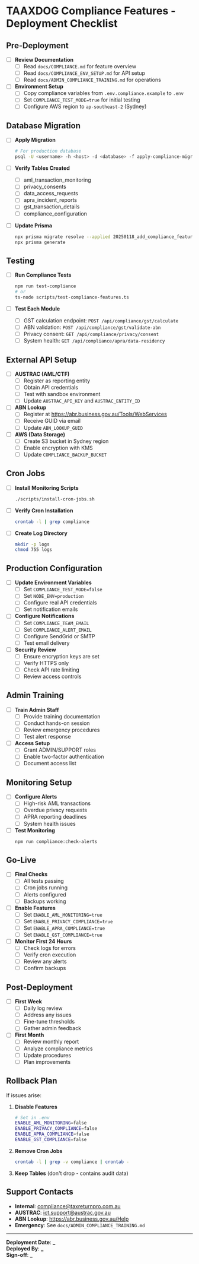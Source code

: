 # TAAXDOG Compliance Features - Deployment Checklist

## Pre-Deployment

- [ ] **Review Documentation**
  - [ ] Read `docs/COMPLIANCE.md` for feature overview
  - [ ] Read `docs/COMPLIANCE_ENV_SETUP.md` for API setup
  - [ ] Read `docs/ADMIN_COMPLIANCE_TRAINING.md` for operations

- [ ] **Environment Setup**
  - [ ] Copy compliance variables from `.env.compliance.example` to `.env`
  - [ ] Set `COMPLIANCE_TEST_MODE=true` for initial testing
  - [ ] Configure AWS region to `ap-southeast-2` (Sydney)

## Database Migration

- [ ] **Apply Migration**

  ```bash
  # For production database
  psql -U <username> -h <host> -d <database> -f apply-compliance-migration.sql
  ```

- [ ] **Verify Tables Created**
  - [ ] aml_transaction_monitoring
  - [ ] privacy_consents
  - [ ] data_access_requests
  - [ ] apra_incident_reports
  - [ ] gst_transaction_details
  - [ ] compliance_configuration

- [ ] **Update Prisma**
  ```bash
  npx prisma migrate resolve --applied 20250118_add_compliance_features
  npx prisma generate
  ```

## Testing

- [ ] **Run Compliance Tests**

  ```bash
  npm run test-compliance
  # or
  ts-node scripts/test-compliance-features.ts
  ```

- [ ] **Test Each Module**
  - [ ] GST calculation endpoint: `POST /api/compliance/gst/calculate`
  - [ ] ABN validation: `POST /api/compliance/gst/validate-abn`
  - [ ] Privacy consent: `GET /api/compliance/privacy/consent`
  - [ ] System health: `GET /api/compliance/apra/data-residency`

## External API Setup

- [ ] **AUSTRAC (AML/CTF)**
  - [ ] Register as reporting entity
  - [ ] Obtain API credentials
  - [ ] Test with sandbox environment
  - [ ] Update `AUSTRAC_API_KEY` and `AUSTRAC_ENTITY_ID`

- [ ] **ABN Lookup**
  - [ ] Register at https://abr.business.gov.au/Tools/WebServices
  - [ ] Receive GUID via email
  - [ ] Update `ABN_LOOKUP_GUID`

- [ ] **AWS (Data Storage)**
  - [ ] Create S3 bucket in Sydney region
  - [ ] Enable encryption with KMS
  - [ ] Update `COMPLIANCE_BACKUP_BUCKET`

## Cron Jobs

- [ ] **Install Monitoring Scripts**

  ```bash
  ./scripts/install-cron-jobs.sh
  ```

- [ ] **Verify Cron Installation**

  ```bash
  crontab -l | grep compliance
  ```

- [ ] **Create Log Directory**
  ```bash
  mkdir -p logs
  chmod 755 logs
  ```

## Production Configuration

- [ ] **Update Environment Variables**
  - [ ] Set `COMPLIANCE_TEST_MODE=false`
  - [ ] Set `NODE_ENV=production`
  - [ ] Configure real API credentials
  - [ ] Set notification emails

- [ ] **Configure Notifications**
  - [ ] Set `COMPLIANCE_TEAM_EMAIL`
  - [ ] Set `COMPLIANCE_ALERT_EMAIL`
  - [ ] Configure SendGrid or SMTP
  - [ ] Test email delivery

- [ ] **Security Review**
  - [ ] Ensure encryption keys are set
  - [ ] Verify HTTPS only
  - [ ] Check API rate limiting
  - [ ] Review access controls

## Admin Training

- [ ] **Train Admin Staff**
  - [ ] Provide training documentation
  - [ ] Conduct hands-on session
  - [ ] Review emergency procedures
  - [ ] Test alert response

- [ ] **Access Setup**
  - [ ] Grant ADMIN/SUPPORT roles
  - [ ] Enable two-factor authentication
  - [ ] Document access list

## Monitoring Setup

- [ ] **Configure Alerts**
  - [ ] High-risk AML transactions
  - [ ] Overdue privacy requests
  - [ ] APRA reporting deadlines
  - [ ] System health issues

- [ ] **Test Monitoring**
  ```bash
  npm run compliance:check-alerts
  ```

## Go-Live

- [ ] **Final Checks**
  - [ ] All tests passing
  - [ ] Cron jobs running
  - [ ] Alerts configured
  - [ ] Backups working

- [ ] **Enable Features**
  - [ ] Set `ENABLE_AML_MONITORING=true`
  - [ ] Set `ENABLE_PRIVACY_COMPLIANCE=true`
  - [ ] Set `ENABLE_APRA_COMPLIANCE=true`
  - [ ] Set `ENABLE_GST_COMPLIANCE=true`

- [ ] **Monitor First 24 Hours**
  - [ ] Check logs for errors
  - [ ] Verify cron execution
  - [ ] Review any alerts
  - [ ] Confirm backups

## Post-Deployment

- [ ] **First Week**
  - [ ] Daily log review
  - [ ] Address any issues
  - [ ] Fine-tune thresholds
  - [ ] Gather admin feedback

- [ ] **First Month**
  - [ ] Review monthly report
  - [ ] Analyze compliance metrics
  - [ ] Update procedures
  - [ ] Plan improvements

## Rollback Plan

If issues arise:

1. **Disable Features**

   ```bash
   # Set in .env
   ENABLE_AML_MONITORING=false
   ENABLE_PRIVACY_COMPLIANCE=false
   ENABLE_APRA_COMPLIANCE=false
   ENABLE_GST_COMPLIANCE=false
   ```

2. **Remove Cron Jobs**

   ```bash
   crontab -l | grep -v compliance | crontab -
   ```

3. **Keep Tables** (don't drop - contains audit data)

## Support Contacts

- **Internal**: compliance@taxreturnpro.com.au
- **AUSTRAC**: ict.support@austrac.gov.au
- **ABN Lookup**: https://abr.business.gov.au/Help
- **Emergency**: See `docs/ADMIN_COMPLIANCE_TRAINING.md`

---

**Deployment Date**: ******\_******  
**Deployed By**: ******\_******  
**Sign-off**: ******\_******
